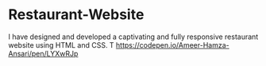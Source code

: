 # Restaurant-Website
I have designed and developed a captivating and fully responsive restaurant website using HTML and CSS. T
https://codepen.io/Ameer-Hamza-Ansari/pen/LYXwRJp
